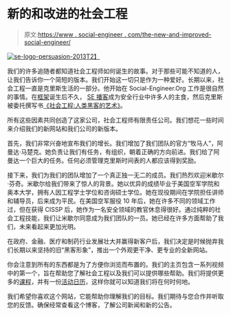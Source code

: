 # 新的和改进的社会工程

> 原文:[https://www . social-engineer . com/the-new-and-improved-social-engineer/](https://www.social-engineer.com/the-new-and-improved-social-engineer/)

[![se-logo-persuasion-2013](../Images/0fc39c3ae162c9c65a187931e4d5e3e3.png)T2】](https://www.social-engineer.com/wp-content/uploads/2013/05/se-logo-persuasion-2013.png)

我们的许多追随者都知道社会工程师如何诞生的故事。对于那些可能不知道的人，让我们告诉你一个简短的版本。我们开始这一切只是作为一种爱好。长期以来，社会工程一直是克里斯生活的一部分。他开始在 Social-Engineer.Org 工作是很自然的事情。在[框架](https://www.social-engineer.org/framework/general-discussion/ "The Official Social Engineering Framework")诞生后不久， [SE 播客](https://www.social-engineer.org/podcast/ "Social-Engineer Podcast")成为安全行业中许多人的主食，然后克里斯被委托撰写书[《社会工程:人类黑客的艺术》](https://www.amazon.com/Social-Engineering-Science-Human-Hacking/dp/111943338X "SE Book")。

所有这些因素共同创造了这家公司，社会工程师有限责任公司。我们想花一些时间来介绍我们的新网站和我们公司的新版本。

首先，我们非常兴奋地宣布我们的增长。我们增加了我们团队的官方“牧马人”，阿曼达·马楚克。她负责让我们有任务，有组织，朝着正确的方向前进。我们给了阿曼达一个巨大的任务。任何必须管理克里斯时间表的人都应该得到奖励。

接下来，我们为我们的团队增加了一个真正独一无二的成员。我们热烈欢迎米歇尔·芬奇。米歇尔给我们带来了惊人的背景。她以优异的成绩毕业于美国空军学院和奥本大学，拥有人因工程学士学位和咨询硕士学位。她在现役期间在学院担任讲师和辅导员，后来成为平民。在美国空军服役 10 年后，她在许多不同的领域工作过，但在获得 CISSP 后，她作为一名安全领域的教官休息得很好。通过纯粹的社会工程技能，我们让米歇尔同意成为我们团队的一员。她已经在许多方面帮助了我们，未来看起来更加光明。

在政府、金融、医疗和制药行业发展壮大并赢得新客户后，我们决定是时候抛弃我们长期以来坚持的旧“黑客形象”，推出一个外观更干净、更专业的全新网站。

你会注意到所有的东西都是为了方便你浏览而布置的。我们的主页包含一系列视频中的第一个，旨在帮助您了解社会工程以及我们可以提供哪些帮助。我们将提供更多的[课程](https://www.social-engineer.com/training/ "SE Courses")，并有一份[活动日历](https://www.social-engineer.com/events/ "SE Events Calendar")，这样你就可以知道我们将在何时何地。

我们希望你喜欢这个网站，它能帮助你理解我们的目标。我们期待与您合作并听取您的反馈。确保经常查看这个博客，了解公司新闻和新的公告。